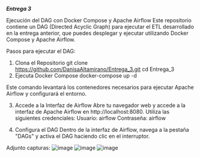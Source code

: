 ***Entrega 3***

Ejecución del DAG con Docker Compose y Apache Airflow
Este repositorio contiene un DAG (Directed Acyclic Graph) para ejecutar el ETL desarrollado en la entrega anterior, que puedes desplegar y ejecutar utilizando Docker Compose y Apache Airflow.

Pasos para ejecutar el DAG:
1. Clona el Repositorio
  git clone https://github.com/DanisaAltamirano/Entrega_3.git
  cd Entrega_3
2. Ejecuta Docker Compose
   docker-compose up -d

Este comando levantará los contenedores necesarios para ejecutar Apache Airflow y configurará el entorno.

3. Accede a la Interfaz de Airflow
   Abre tu navegador web y accede a la interfaz de Apache Airflow en http://localhost:8080. Utiliza las siguientes credenciales:
        Usuario: airflow
        Contraseña: airflow
   
4. Configura el DAG
Dentro de la interfaz de Airflow, navega a la pestaña "DAGs" y activa el DAG haciendo clic en el interruptor.

Adjunto capturas:
![image](https://github.com/DanisaAltamirano/Entrega_3/assets/149590620/92394790-eda1-4144-b602-a481bb56b3cf)
![image](https://github.com/DanisaAltamirano/Entrega_3/assets/149590620/d1070d82-af25-4fe7-913c-8867009524fc)
![image](https://github.com/DanisaAltamirano/Entrega_3/assets/149590620/f111eeeb-46e7-4793-840a-2a87e084ebc8)


